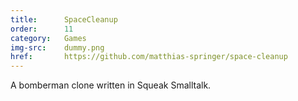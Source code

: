 ```yaml
---
title:      SpaceCleanup
order:      11
category:   Games
img-src:    dummy.png
href:       https://github.com/matthias-springer/space-cleanup
---
```

A bomberman clone written in Squeak Smalltalk.